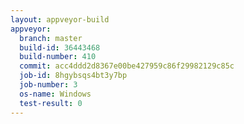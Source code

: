```yaml
---
layout: appveyor-build
appveyor:
  branch: master
  build-id: 36443468
  build-number: 410
  commit: acc4ddd2d8367e00be427959c86f29982129c85c
  job-id: 8hgybsqs4bt3y7bp
  job-number: 3
  os-name: Windows
  test-result: 0
---
```


